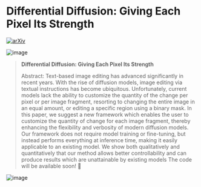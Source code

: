 # Differential Diffusion: Giving Each Pixel Its Strength
[![arXiv](https://img.shields.io/badge/arXiv-2208.01618-b31b1b.svg)](https://arxiv.org/abs/2306.00950)

![image](https://github.com/exx8/differential-diffusion/assets/8540180/648310d9-f26a-4905-a269-dd5af67555bc)
> **Differential Diffusion: Giving Each Pixel Its Strength**
>
>
> Abstract: Text-based image editing has advanced significantly in recent years. With the rise of diffusion models, image editing via textual instructions has become ubiquitous. Unfortunately, current models lack the ability to customize the quantity of the change per pixel or per image fragment, resorting to changing the entire image in an equal amount, or editing a specific region using a binary mask. In this paper, we suggest a new framework which enables the user to customize the quantity of change for each image fragment, thereby enhancing the flexibility and verbosity of modern diffusion models. Our framework does not require model training or fine-tuning, but instead performs everything at inference time, making it easily applicable to an existing model. We show both qualitatively and quantitatively that our method allows better controllability and can produce results which are unattainable by existing models
The code will be available soon! 🚧

![image](https://github.com/exx8/differential-diffusion/assets/8540180/8e194341-f623-4610-afee-b590e2b64c12)

